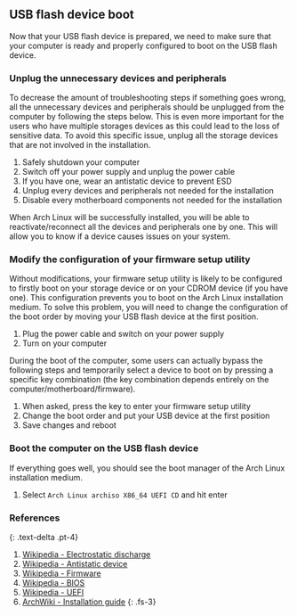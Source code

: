 ## USB flash device boot

Now that your USB flash device is prepared, we need to make sure that your computer is ready and properly configured to boot on the USB flash device.

### Unplug the unnecessary devices and peripherals

To decrease the amount of troubleshooting steps if something goes wrong, all the unnecessary devices and peripherals should be unplugged from the computer by following the steps below. This is even more important for the users who have multiple storages devices as this could lead to the loss of sensitive data. To avoid this specific issue, unplug all the storage devices that are not involved in the installation.

1. Safely shutdown your computer
1. Switch off your power supply and unplug the power cable
1. If you have one, wear an antistatic device to prevent ESD
1. Unplug every devices and peripherals not needed for the installation
1. Disable every motherboard components not needed for the installation

When Arch Linux will be successfully installed, you will be able to reactivate/reconnect all the devices and peripherals one by one. This will allow you to know if a device causes issues on your system.

### Modify the configuration of your firmware setup utility

Without modifications, your firmware setup utility is likely to be configured to firstly boot on your storage device or on your CDROM device (if you have one). This configuration prevents you to boot on the Arch Linux installation medium. To solve this problem, you will need to change the configuration of the boot order by moving your USB flash device at the first position.

1. Plug the power cable and switch on your power supply
1. Turn on your computer

During the boot of the computer, some users can actually bypass the following steps and temporarily select a device to boot on by pressing a specific key combination (the key combination depends entirely on the computer/motherboard/firmware).

1. When asked, press the key to enter your firmware setup utility
1. Change the boot order and put your USB device at the first position
1. Save changes and reboot

### Boot the computer on the USB flash device

If everything goes well, you should see the boot manager of the Arch Linux installation medium.

1. Select `Arch Linux archiso X86_64 UEFI CD` and hit enter

### References
{: .text-delta .pt-4}

1. [Wikipedia - Electrostatic discharge](https://en.wikipedia.org/wiki/Electrostatic_discharge)
1. [Wikipedia - Antistatic device](https://en.wikipedia.org/wiki/Antistatic_device)
1. [Wikipedia - Firmware](https://en.wikipedia.org/wiki/Firmware)
1. [Wikipedia - BIOS](https://en.wikipedia.org/wiki/BIOS)
1. [Wikipedia - UEFI](https://en.wikipedia.org/wiki/Unified_Extensible_Firmware_Interface)
1. [ArchWiki - Installation guide](https://wiki.archlinux.org/index.php/Installation_guide#Boot_the_live_environment)
{: .fs-3}
